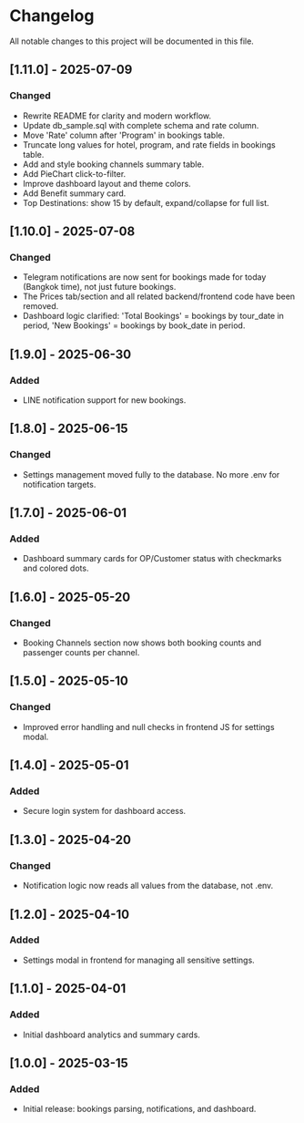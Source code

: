# Changelog

All notable changes to this project will be documented in this file.

## [1.11.0] - 2025-07-09
### Changed
- Rewrite README for clarity and modern workflow.
- Update db_sample.sql with complete schema and rate column.
- Move 'Rate' column after 'Program' in bookings table.
- Truncate long values for hotel, program, and rate fields in bookings table.
- Add and style booking channels summary table.
- Add PieChart click-to-filter.
- Improve dashboard layout and theme colors.
- Add Benefit summary card.
- Top Destinations: show 15 by default, expand/collapse for full list.

## [1.10.0] - 2025-07-08
### Changed
- Telegram notifications are now sent for bookings made for today (Bangkok time), not just future bookings.
- The Prices tab/section and all related backend/frontend code have been removed.
- Dashboard logic clarified: 'Total Bookings' = bookings by tour_date in period, 'New Bookings' = bookings by book_date in period.

## [1.9.0] - 2025-06-30
### Added
- LINE notification support for new bookings.

## [1.8.0] - 2025-06-15
### Changed
- Settings management moved fully to the database. No more .env for notification targets.

## [1.7.0] - 2025-06-01
### Added
- Dashboard summary cards for OP/Customer status with checkmarks and colored dots.

## [1.6.0] - 2025-05-20
### Changed
- Booking Channels section now shows both booking counts and passenger counts per channel.

## [1.5.0] - 2025-05-10
### Changed
- Improved error handling and null checks in frontend JS for settings modal.

## [1.4.0] - 2025-05-01
### Added
- Secure login system for dashboard access.

## [1.3.0] - 2025-04-20
### Changed
- Notification logic now reads all values from the database, not .env.

## [1.2.0] - 2025-04-10
### Added
- Settings modal in frontend for managing all sensitive settings.

## [1.1.0] - 2025-04-01
### Added
- Initial dashboard analytics and summary cards.

## [1.0.0] - 2025-03-15
### Added
- Initial release: bookings parsing, notifications, and dashboard. 